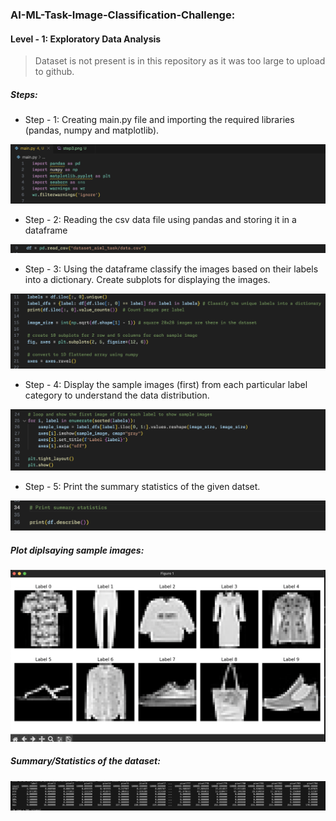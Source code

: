 ### AI-ML-Task-Image-Classification-Challenge:

#### Level - 1: Exploratory Data Analysis


> Dataset is not present is in this repository as it was too large to upload to github.


##### Steps: 

- Step - 1: Creating main.py file and importing the required libraries (pandas, numpy and matplotlib).

![step1](images/step1.png)

- Step - 2: Reading the csv data file using pandas and storing it in a dataframe

![step2](images/step2.png)

- Step - 3: Using the dataframe classify the images based on their labels into a dictionary. Create subplots for displaying the images.

![step3](images/step3.png)

- Step - 4: Display the sample images (first) from each particular label category to understand the data distribution.

![step4](images/step4.png)

- Step - 5: Print the summary statistics of the given datset.

![step5](images/step5.png)


##### Plot diplsaying sample images:

![plot](images/plot1.png)

##### Summary/Statistics of the dataset:

![summary statistics](images/summary_statistics.png)